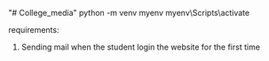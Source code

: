 "# College_media" 
python -m venv myenv
myenv\Scripts\activate

requirements:
1) Sending mail when the student login the website for the first time